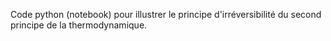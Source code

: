 Code python (notebook) pour illustrer le principe d'irréversibilité du second principe de la thermodynamique. 
